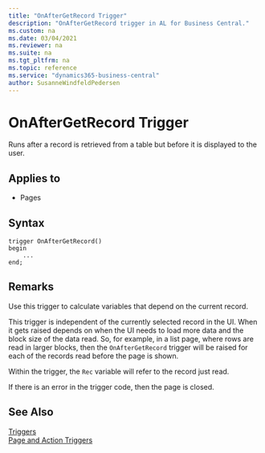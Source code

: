 ```yaml
---
title: "OnAfterGetRecord Trigger"
description: "OnAfterGetRecord trigger in AL for Business Central."
ms.custom: na
ms.date: 03/04/2021
ms.reviewer: na
ms.suite: na
ms.tgt_pltfrm: na
ms.topic: reference
ms.service: "dynamics365-business-central"
author: SusanneWindfeldPedersen
---
```


# OnAfterGetRecord Trigger

Runs after a record is retrieved from a table but before it is displayed to the user.  

## Applies to

- Pages  

## Syntax  

```AL
trigger OnAfterGetRecord()
begin
    ...
end;
``` 
  
## Remarks  

Use this trigger to calculate variables that depend on the current record. 

This trigger is independent of the currently selected record in the UI. When it gets raised depends on when the UI needs to load more data and the block size of the data read.
So, for example, in a list page, where rows are read in larger blocks, then the `OnAfterGetRecord` trigger will be raised for each of the records read before the page is shown.

Within the trigger, the `Rec` variable will refer to the record just read.
  
If there is an error in the trigger code, then the page is closed.
  
## See Also  

[Triggers](devenv-triggers.md)  
[Page and Action Triggers](devenv-page-and-action-triggers.md)  
